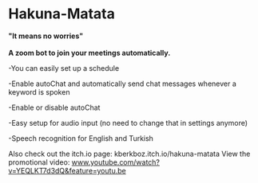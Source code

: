 # Hakuna-Matata
<b>"It means no worries"</b>
<br>
<br>
 <strong> A zoom bot to join your meetings automatically. 
 </strong>

-You can easily set up a schedule

-Enable autoChat and automatically send chat messages whenever a keyword is spoken

-Enable or disable autoChat

-Easy setup for audio input (no need to change that in settings anymore)

-Speech recognition for English and Turkish

Also check out the itch.io page: kberkboz.itch.io/hakuna-matata
View the promotional video: www.youtube.com/watch?v=YEQLKT7d3dQ&feature=youtu.be
